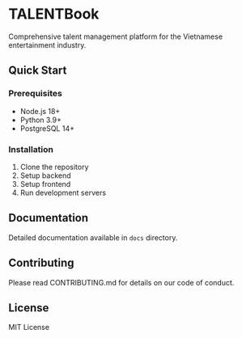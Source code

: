 # TALENTBook

Comprehensive talent management platform for the Vietnamese entertainment industry.

## Quick Start

### Prerequisites
- Node.js 18+
- Python 3.9+
- PostgreSQL 14+

### Installation

1. Clone the repository
2. Setup backend
3. Setup frontend
4. Run development servers

## Documentation

Detailed documentation available in `docs` directory.

## Contributing

Please read CONTRIBUTING.md for details on our code of conduct.

## License

MIT License
